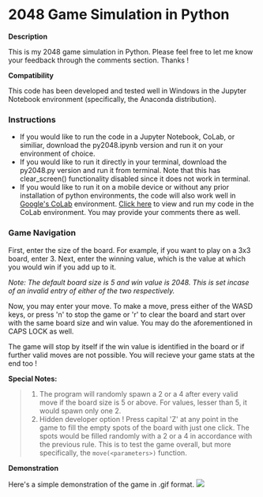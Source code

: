 # 2048 Game Simulation in Python

**Description**

This is my 2048 game simulation in Python. Please feel free to let me know your feedback through the comments section. Thanks !

**Compatibility**

This code has been developed and tested well in Windows in the Jupyter Notebook environment (specifically, the Anaconda distribution).

### Instructions

- If you would like to run the code in a Jupyter Notebook, CoLab, or similiar, download the py2048.ipynb version and run it on your environment of choice.
- If you would like to run it directly in your terminal, download the py2048.py version and run it from terminal. Note that this has clear_screen() functionality disabled since it does not work in terminal. 
- If you would like to run it on a mobile device or without any prior installation of python environments, the code will also work well in [Google's CoLab](colab.research.google.com) environment. [Click here](https://colab.research.google.com/drive/1H18pd6iJFDYlfemcnhjYHYhXtovEwU4B?usp=sharing) to view and run my code in the CoLab environment. You may provide your comments there as well.
 
### Game Navigation

First, enter the size of the board. For example, if you want to play on a 3x3 board, enter 3.
Next, enter the winning value, which is the value at which you would win if you add up to it.

*Note: The default board size is 5 and win value is 2048. This is set incase of an invalid entry of either of the two respectively.*

Now, you may enter your move. To make a move, press either of the WASD keys, or press 'n' to stop the game or 'r' to clear the board and start over with the same board size and win value. You may do the aforementioned in CAPS LOCK as well.

The game will stop by itself if the win value is identified in the board or if further valid moves are not possible.
You will recieve your game stats at the end too !

**Special Notes:**

> 1. The program will randomly spawn a 2 or a 4 after every valid move if the board size is 5 or above. For values, lesser than 5, it would spawn only one 2.
> 2. Hidden developer option ! Press capital 'Z' at any point in the game to fill the empty spots of the board with just one click. The spots would be filled randomly with a 2 or a 4 in accordance with the previous rule. This is to test the game overall, but more specifically, the `move(<parameters>)` function.

**Demonstration**

Here's a simple demonstration of the game in .gif format.
![](py2048demo.gif)


```python

```


```python

```
